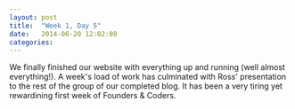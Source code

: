 ```yaml
---
layout: post
title:  "Week 1, Day 5"
date:   2014-06-20 12:02:00
categories:
---
```


We finally finished our website with everything up and running (well almost everything!). A week's load of work has culminated with Ross' presentation to the rest of the group of our completed blog. It has been a very tiring yet rewardining first week of Founders & Coders.


